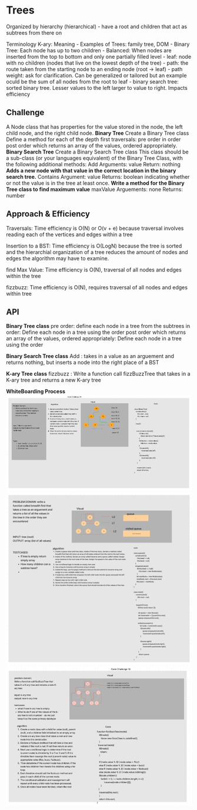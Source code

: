 # Trees
<!-- Short summary or background information -->
  Organized by hierarchy (hierarchical) - have a root and children 
    that act as subtrees from there on

  Terminology
    K-ary: Meaning 
      - Examples of Trees: family tree, DOM
    - Binary Tree: Each node has up to two children
    - Balanced: When nodes are inserted from the top to bottom and only one partially filled level
    - leaf: node with no children (nodes that live on the lowest depth of the tree)
    - path: the route taken from the starting node to an ending node (root -> leaf)
    - path weight: ask for clarification. Can be generalized or tailored but an example oculd be the sum of all nodes from the root to leaf
    - binary search tree: sorted binary tree. Lesser values to the left larger to value to right. Impacts efficiency

## Challenge
<!-- Description of the challenge -->
  A Node class that has properties for the value stored in the node, the left child node, 
  and the right child node.
  **Binary Tree**
    Create a Binary Tree class
    Define a method for each of the depth first traversals:
    pre order
    in order
    post order which returns an array of the values, ordered appropriately.
  **Binary Search Tree** Create a Binary Search Tree class
    This class should be a sub-class (or your languages equivalent) of the Binary Tree Class, with the following additional methods:
    Add
    Arguments: value
    Return: nothing
  **Adds a new node with that value in the correct location in the binary search tree.**
    Contains
    Argument: value
    Returns: boolean indicating whether or not the value is in the tree at least once.
    **Write a method for the Binary Tree class to find maximum value**
    maxValue
    Arguements: none
    Returns: number

## Approach & Efficiency
<!-- What approach did you take? Why? What is the Big O space/time for this approach? -->
  Traversals: Time efficiency is O(N) or O(v + e) because traversal involves reading each of the vertices and edges within a tree

  Insertion to a BST: Time efficiency is O(LogN) because the tree is sorted and the hierarchial organization
  of a tree reduces the amount of nodes and edges the algorithm may have to examine. 

  find Max Value: Time efficiency is O(N), traversal of all nodes and edges within the tree

  fizzbuzz: Time efficiency is O(N), requires traversal of all nodes and edges within tree 
## API
<!-- Description of each method publicly available in each of your trees -->
**Binary Tree class**
  pre order: define each node in a tree from the <root> <left> <right> subtrees 
  in order: Define each node in a tree using the order <left> <root> <right>
  post order which returns an array of the values, ordered appropriately: Define each node in a tree using the order <left> <right> <root>

**Binary Search Tree class**
  Add : takes in a value as an arguement and returns nothing, but inserts a node into the right place of a BST

**K-ary Tree class**
  fizzbuzz : Write a function call fizzBuzzTree that takes in a K-ary tree and returns a new K-ary tree

**WhiteBoarding Process**
![challenge16](./assets/codechallenge16.png)
![challenge17](./assets/codechallenge17.png)
![challenge18](./assets/fizzbuzztree.png)